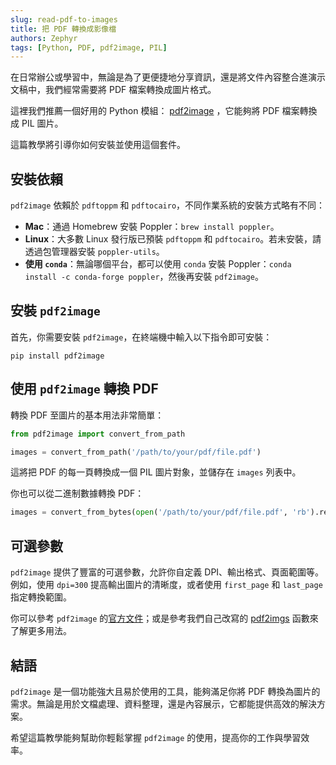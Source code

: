 ```yaml
---
slug: read-pdf-to-images
title: 把 PDF 轉換成影像檔
authors: Zephyr
tags: [Python, PDF, pdf2image, PIL]
---
```


在日常辦公或學習中，無論是為了更便捷地分享資訊，還是將文件內容整合進演示文稿中，我們經常需要將 PDF 檔案轉換成圖片格式。

這裡我們推薦一個好用的 Python 模組： [pdf2image](https://github.com/Belval/pdf2image/tree/master) ，它能夠將 PDF 檔案轉換成 PIL 圖片。

這篇教學將引導你如何安裝並使用這個套件。

<!--truncate-->

## 安裝依賴

`pdf2image` 依賴於 `pdftoppm` 和 `pdftocairo`，不同作業系統的安裝方式略有不同：

- **Mac**：通過 Homebrew 安裝 Poppler：`brew install poppler`。
- **Linux**：大多數 Linux 發行版已預裝 `pdftoppm` 和 `pdftocairo`。若未安裝，請透過包管理器安裝 `poppler-utils`。
- **使用 `conda`**：無論哪個平台，都可以使用 `conda` 安裝 Poppler：`conda install -c conda-forge poppler`，然後再安裝 `pdf2image`。

## 安裝 `pdf2image`

首先，你需要安裝 `pdf2image`，在終端機中輸入以下指令即可安裝：

```shell
pip install pdf2image
```

## 使用 `pdf2image` 轉換 PDF

轉換 PDF 至圖片的基本用法非常簡單：

```python
from pdf2image import convert_from_path

images = convert_from_path('/path/to/your/pdf/file.pdf')
```

這將把 PDF 的每一頁轉換成一個 PIL 圖片對象，並儲存在 `images` 列表中。

你也可以從二進制數據轉換 PDF：

```python
images = convert_from_bytes(open('/path/to/your/pdf/file.pdf', 'rb').read())
```

## 可選參數

`pdf2image` 提供了豐富的可選參數，允許你自定義 DPI、輸出格式、頁面範圍等。例如，使用 `dpi=300` 提高輸出圖片的清晰度，或者使用 `first_page` 和 `last_page` 指定轉換範圍。

你可以參考 `pdf2image` 的[官方文件](https://github.com/Belval/pdf2image/tree/master)；或是參考我們自己改寫的 [pdf2imgs](https://github.com/DocsaidLab/DocsaidKit/blob/eb8ac0a56779a75dcc951c683001e6129052cc5a/docsaidkit/vision/improc.py#L275) 函數來了解更多用法。

## 結語

`pdf2image` 是一個功能強大且易於使用的工具，能夠滿足你將 PDF 轉換為圖片的需求。無論是用於文檔處理、資料整理，還是內容展示，它都能提供高效的解決方案。

希望這篇教學能夠幫助你輕鬆掌握 `pdf2image` 的使用，提高你的工作與學習效率。

